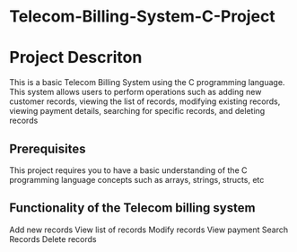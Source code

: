# Telecom-Billing-System-C-Project
# Project Descriton
This is a basic Telecom Billing System using the C programming language. 
This system allows users to perform operations such as adding new customer records, viewing the list of records, modifying existing records, viewing payment details, searching for specific records, and deleting records
## Prerequisites
This project requires you to have a basic understanding of the C programming language concepts such as arrays, strings, structs, etc
## Functionality of the Telecom billing system 
Add new records 
View list of records 
Modify records 
View payment 
Search Records 
Delete records
